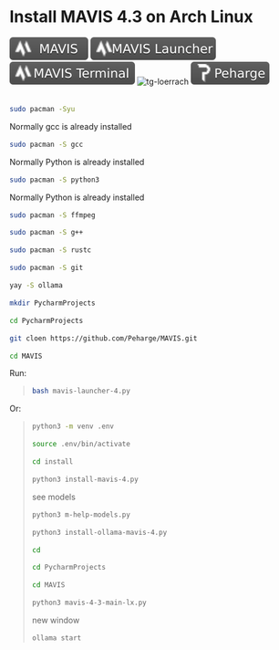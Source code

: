 # Install MAVIS 4.3 on Arch Linux

<div align="left">
   <img alt="mavis" src="https://github.com/Peharge/MAVIS-images/blob/main/mavis-img-main/MAVIS-icon-banner-3.svg">
   <img alt="mavis-launcher" src="https://github.com/Peharge/MAVIS-images/blob/main/mavis-img-main/MAVIS-launcher-icon-banner-3.svg">
   <img alt="mavis-terminal" src="https://github.com/Peharge/MAVIS-images/blob/main/mavis-img-main/MAVIS-terminal-icon-banner-3.svg">
   <img alt="tg-loerrach" src="https://img.shields.io/badge/TG Lörrach-red?style=flat">
   <img alt="peharge" src="https://github.com/Peharge/MAVIS-images/blob/main/mavis-img-main/Peharge-icon-banner-3.svg">
</div>

<br>

```bash
sudo pacman -Syu
```

Normally gcc is already installed
```bash
sudo pacman -S gcc
```

Normally Python is already installed
```bash
sudo pacman -S python3
```

Normally Python is already installed
```bash
sudo pacman -S ffmpeg
```

```bash
sudo pacman -S g++
```

```bash
sudo pacman -S rustc
```

```bash
sudo pacman -S git
```

```bash
yay -S ollama
```

```bash
mkdir PycharmProjects
```

```bash
cd PycharmProjects
```

```bash
git cloen https://github.com/Peharge/MAVIS.git
```

```bash
cd MAVIS
```

Run:

>```bash
>bash mavis-launcher-4.py
>```

Or:

>```bash
>python3 -m venv .env
>```
>
>```bash
>source .env/bin/activate
>```
>
>```bash
>cd install
>```
>
>```bash
>python3 install-mavis-4.py
>```
>
>see models
>```bash
>python3 m-help-models.py
>```
>
>```bash
>python3 install-ollama-mavis-4.py
>```
>
>```bash
>cd
>```
>
>```bash
>cd PycharmProjects
>```
>
>```bash
>cd MAVIS
>```
>
>```bash
>python3 mavis-4-3-main-lx.py
>```
>
>new window
>```bash
>ollama start
>```
>
